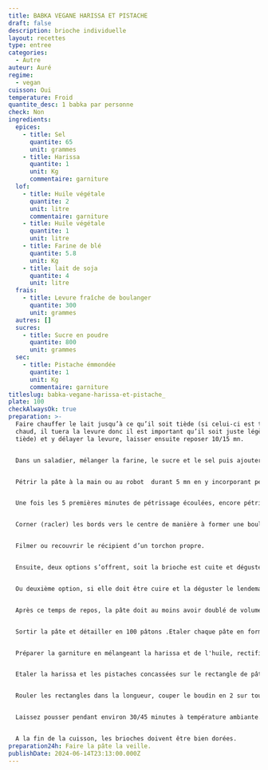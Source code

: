 ```yaml
---
title: BABKA VEGANE HARISSA ET PISTACHE
draft: false
description: brioche individuelle
layout: recettes
type: entree
categories:
  - Autre
auteur: Auré
regime:
  - vegan
cuisson: Oui
temperature: Froid
quantite_desc: 1 babka par personne
check: Non
ingredients:
  epices:
    - title: Sel
      quantite: 65
      unit: grammes
    - title: Harissa
      quantite: 1
      unit: Kg
      commentaire: garniture
  lof:
    - title: Huile végétale
      quantite: 2
      unit: litre
      commentaire: garniture
    - title: Huile végétale
      quantite: 1
      unit: litre
    - title: Farine de blé
      quantite: 5.8
      unit: Kg
    - title: lait de soja
      quantite: 4
      unit: litre
  frais:
    - title: Levure fraîche de boulanger
      quantite: 300
      unit: grammes
  autres: []
  sucres:
    - title: Sucre en poudre
      quantite: 800
      unit: grammes
  sec:
    - title: Pistache émmondée
      quantite: 1
      unit: Kg
      commentaire: garniture
titleslug: babka-vegane-harissa-et-pistache_
plate: 100
checkAlwaysOk: true
preparation: >-
  Faire chauffer le lait jusqu’à ce qu’il soit tiède (si celui-ci est trop
  chaud, il tuera la levure donc il est important qu’il soit juste légèrement
  tiède) et y délayer la levure, laisser ensuite reposer 10/15 mn.


  Dans un saladier, mélanger la farine, le sucre et le sel puis ajouter l’huile et mélanger de nouveau.


  Pétrir la pâte à la main ou au robot  durant 5 mn en y incorporant petit à petit le mélange lait+levure.


  Une fois les 5 premières minutes de pétrissage écoulées, encore pétrir 10 à 15 mn supplémentaires (à la fin du pétrissage la pâte est assez collante, c’est normal).


  Corner (racler) les bords vers le centre de manière à former une boule puis fariner la surface.


  Filmer ou recouvrir le récipient d’un torchon propre.


  Ensuite, deux options s’offrent, soit la brioche est cuite et dégustée le jour-même, dans ce cas, laisser pousser la pâte à température ambiante jusqu’à ce qu’elle double de volume (le temps de levé peut varier entre 1h30 et 3h selon la température ambiante, plus il fait chaud et plus la pâte lèvera rapidement).


  Ou deuxième option, si elle doit être cuire et la déguster le lendemain, la laisser lever toute la nuit au réfrigérateur 


  Après ce temps de repos, la pâte doit au moins avoir doublé de volume.


  Sortir la pâte et détailler en 100 pâtons .Etaler chaque pâte en forme de rectangle, longueur env. 20/25cm.


  Préparer la garniture en mélangeant la harissa et de l'huile, rectifier l'assaisonnement. Hacher les pistaches.


  Etaler la harissa et les pistaches concassées sur le rectangle de pâte.


  Rouler les rectangles dans la longueur, couper le boudin en 2 sur toute la longueur . Face coupée vers le haut, formez un X puis tressez chaque extrémité. Tourner ensuite la tresse vers l’extérieur en escargot .Déposer les babkas sur des plaques de four sur du papier cuisson.


  Laissez pousser pendant environ 30/45 minutes à température ambiante. Puis enfourner dans le four préchauffé à 160°C pendant 20/30 minutes.


  A la fin de la cuisson, les brioches doivent être bien dorées.
preparation24h: Faire la pâte la veille.
publishDate: 2024-06-14T23:13:00.000Z
---
```

